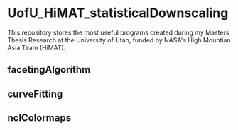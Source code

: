 # UofU_HiMAT_statisticalDownscaling
This repository stores the most useful programs created during my Masters Thesis Research at the University of Utah, funded by NASA's High Mountian Asia Team (HiMAT).

## facetingAlgorithm

## curveFitting

## nclColormaps

